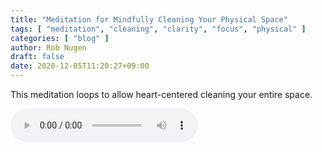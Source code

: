 ```yaml
---
title: "Meditation for Mindfully Cleaning Your Physical Space"
tags: [ "meditation", "cleaning", "clarity", "focus", "physical" ]
categories: [ "blog" ]
author: Rob Nugen
draft: false
date: 2020-12-05T11:20:27+09:00
---
```


This meditation loops to allow heart-centered cleaning your entire
space.

<audio controls loop>
  <source src="//b.robnugen.com/rob/presentations/weekly-alignments/2020/2020_dec_05_mindfully_cleaning_your_physical_space.ogg" type="audio/ogg">
  <source src="//b.robnugen.com/rob/presentations/weekly-alignments/2020/2020_dec_05_mindfully_cleaning_your_physical_space.mp3" type="audio/mpeg">
  Your browser does not support this audio content.
</audio>

